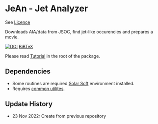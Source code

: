 # JeAn - Jet Analyzer

See [Licence](https://github.com/Alexey-Stupishin/JeAn---Jet-Analyzer/blob/main/LICENSE)

Downloads AIA/data from JSOC, find jet-like occurencies and prepares a movie.

[![DOI](https://zenodo.org/badge/doi/10.5281/zenodo.7362689.svg)](https://zenodo.org/record/7362689) [BiBTeX](https://github.com/Alexey-Stupishin/JeAn---Jet-Analyzer/blob/main/JeAn.bib)

Please read [Tutorial](https://github.com/Alexey-Stupishin/JeAn---Jet-Analyzer/blob/main/JeAn%20-%20Jet%20Analyzer%20Tutorial.pdf) in the root of the package.

## Dependencies
* Some routines are required [Solar Soft](https://www.lmsal.com/solarsoft/ssw_packages_info.html) environment installed.
* Requires [common utilites](https://github.com/Alexey-Stupishin/AS-IDL-Library).

## Update History
* 23 Nov 2022: Create from previous repository